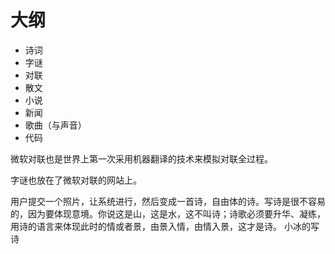 # 大纲

- 诗词
- 字谜
- 对联
- 散文
- 小说
- 新闻
- 歌曲（与声音）
- 代码



微软对联也是世界上第一次采用机器翻译的技术来模拟对联全过程。

字谜也放在了微软对联的网站上。


用户提交一个照片，让系统进行，然后变成一首诗，自由体的诗。写诗是很不容易的，因为要体现意境。你说这是山，这是水，这不叫诗；诗歌必须要升华、凝练，用诗的语言来体现此时的情或者景，由景入情，由情入景，这才是诗。
小冰的写诗
